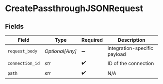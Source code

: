 # CreatePassthroughJSONRequest


## Fields

| Field                        | Type                         | Required                     | Description                  |
| ---------------------------- | ---------------------------- | ---------------------------- | ---------------------------- |
| `request_body`               | *Optional[Any]*              | :heavy_minus_sign:           | integration-specific payload |
| `connection_id`              | *str*                        | :heavy_check_mark:           | ID of the connection         |
| `path`                       | *str*                        | :heavy_check_mark:           | N/A                          |